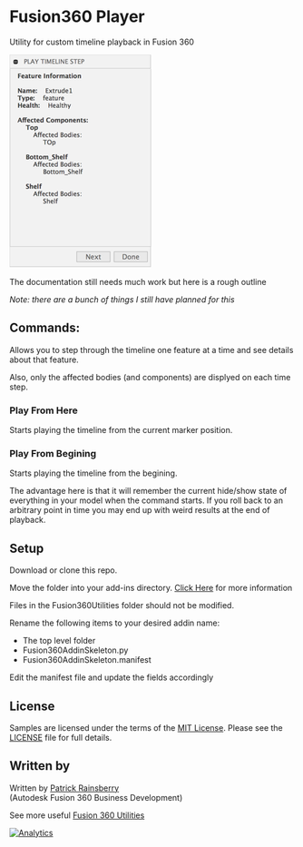 # Fusion360 Player
Utility for custom timeline playback in Fusion 360

![Cover](./resources/readme_cover.png)

The documentation still needs much work but here is a rough outline

_Note: there are a bunch of things I still have planned for this_

## Commands:

Allows you to step through the timeline one feature at a time and see details about that feature.

Also, only the affected bodies (and components) are displyed on each time step.

### Play From Here
Starts playing the timeline from the current marker position.

### Play From Begining
Starts playing the timeline from the begining.

The advantage here is that it will remember the current hide/show state of everything in your model when the command starts.
If you roll back to an arbitrary point in time you may end up with weird results at the end of playback.


## Setup
Download or clone this repo.

Move the folder into your add-ins directory.  [Click Here](https://tapnair.github.io/installation.html) for more information

Files in the Fusion360Utilities folder should not be modified.

Rename the following items to your desired addin name:
* The top level folder
* Fusion360AddinSkeleton.py
* Fusion360AddinSkeleton.manifest

Edit the manifest file and update the fields accordingly

## License
Samples are licensed under the terms of the [MIT License](http://opensource.org/licenses/MIT). Please see the [LICENSE](LICENSE) file for full details.

## Written by

Written by [Patrick Rainsberry](https://twitter.com/prrainsberry) <br /> (Autodesk Fusion 360 Business Development)

See more useful [Fusion 360 Utilities](https://tapnair.github.io/index.html)

[![Analytics](https://ga-beacon.appspot.com/UA-41076924-3/Displayer)](https://github.com/igrigorik/ga-beacon)

